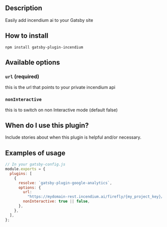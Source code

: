 ## Description

Easily add incendium ai to your Gatsby site

## How to install

`npm install gatsby-plugin-incendium`

## Available options

### `url` (required)

this is the url that points to your private incendium api

### `nonInteractive`

this is to switch on non Interactive mode (default false)

## When do I use this plugin?

Include stories about when this plugin is helpful and/or necessary.

## Examples of usage

```javascript
// In your gatsby-config.js
module.exports = {
  plugins: [
    {
      resolve: `gatsby-plugin-google-analytics`,
      options: {
        url:
          "https://mydomain-rest.incendium.ai/firefly/{my_project_key}/incendium.js",
        nonInteractive: true || false,
      },
    },
  ],
};
```
